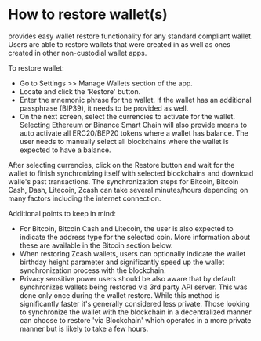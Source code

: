 # How to restore wallet(s)

provides easy wallet restore functionality for any standard compliant wallet. Users are able to restore wallets that were created in as well as ones created in other non-custodial wallet apps.

To restore wallet:

- Go to Settings >> Manage Wallets section of the app.
- Locate and click the 'Restore' button.
- Enter the mnemonic phrase for the wallet. If the wallet has an additional passphrase (BIP39), it needs to be provided as well.
- On the next screen, select the currencies to activate for the wallet. Selecting Ethereum or Binance Smart Chain will also provide means to auto activate all ERC20/BEP20 tokens where a wallet has balance. The user needs to manually select all blockchains where the wallet is expected to have a balance.

After selecting currencies, click on the Restore button and wait for the wallet to finish synchronizing itself with selected blockchains and download walle's past transactions. The synchronization steps for Bitcoin, Bitcoin Cash, Dash, Litecoin, Zcash can take several minutes/hours depending on many factors including the internet connection.

Additional points to keep in mind:

- For Bitcoin, Bitcoin Cash and Litecoin, the user is also expected to indicate the address type for the selected coin. More information about these are available in the Bitcoin section below.
- When restoring Zcash wallets, users can optionally indicate the wallet birthday height parameter and significantly speed up the wallet synchronization process with the blockchain.
- Privacy sensitive power users should be also aware that by default synchronizes wallets being restored via 3rd party API server. This was done only once during the wallet restore. While this method is significantly faster it's generally considered less private. Those looking to synchronize the wallet with the blockchain in a decentralized manner can choose to restore 'via Blockchain' which operates in a more private manner but is likely to take a few hours.
